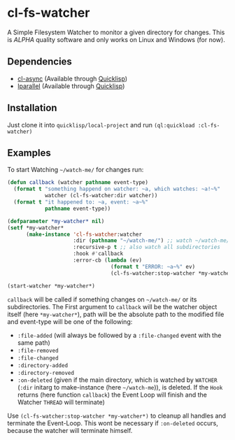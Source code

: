 # cl-fs-watcher

A Simple Filesystem Watcher to monitor a given directory for changes. This is _ALPHA_ quality software and only works on Linux and Windows (for now).

## Dependencies

- [cl-async](https://github.com/orthecreedence/cl-async) (Available through [Quicklisp](https://www.quicklisp.org/beta/))
- [lparallel](https://lparallel.org/) (Available through [Quicklisp](https://www.quicklisp.org/beta/))

## Installation

Just clone it into ```quicklisp/local-project``` and run ```(ql:quickload :cl-fs-watcher)```

## Examples

To start Watching ```~/watch-me/``` for changes run:

```commonlisp
(defun callback (watcher pathname event-type)
  (format t "something happend on watcher: ~a, which watches: ~a!~%"
            watcher (cl-fs-watcher:dir watcher))
  (format t "it happened to: ~a, event: ~a~%"
            pathname event-type))

(defparameter *my-watcher* nil)
(setf *my-watcher*
      (make-instance 'cl-fs-watcher:watcher
                     :dir (pathname "~/watch-me/") ;; watch ~/watch-me/
                     :recursive-p t ;; also watch all subdirectories
                     :hook #'callback
                     :error-cb (lambda (ev)
                                 (format t "ERROR: ~a~%" ev)
                                 (cl-fs-watcher:stop-watcher *my-watcher*))))

(start-watcher *my-watcher*)
```

```callback``` will be called if something changes on ```~/watch-me/``` or its subdirectories. The First argument to ```callback``` will be the watcher object itself (here ```*my-watcher*```), path will be the absolute path to the modified file and event-type will be one of the following:
- ```:file-added``` (will always be followed by a ```:file-changed``` event with the same path)
- ```:file-removed```
- ```:file-changed```
- ```:directory-added```
- ```:directory-removed```
- ```:on-deleted``` (given if the main directory, which is watched by ```WATCHER``` (```:dir``` initarg to make-instance (here ```~/watch-me```)), is deleted. If the ```Hook``` returns (here function ```callback```) the Event Loop will finish and the Watcher ```THREAD``` will terminate)

Use ```(cl-fs-watcher:stop-watcher *my-watcher*)``` to cleanup all handles and terminate the Event-Loop. This wont be necessary if ```:on-deleted``` occurs, because the watcher will terminate himself.
